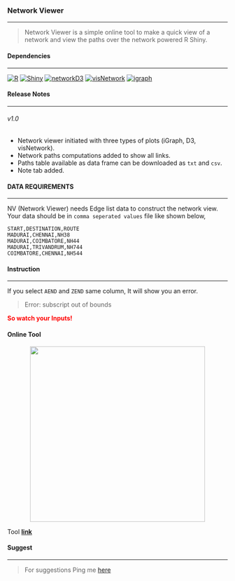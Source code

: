 ### <b>Network Viewer</b>
<hr>

> Network Viewer is a simple online tool to make a quick view of a network and view the paths over the network powered R Shiny.

#### Dependencies
<hr>

[![R](https://img.shields.io/badge/R-3.5.0-blue.svg?longCache=true&style=plastic)](https://www.r-project.org/)
[![Shiny](https://img.shields.io/badge/Shiny-1.1.0-blue.svg?longCache=true&style=plastic)](https://shiny.rstudio.com/)
[![networkD3](https://img.shields.io/badge/networkD3-0.4-blue.svg?longCache=true&style=plastic)](https://www.rdocumentation.org/packages/networkD3)
[![visNetwork](https://img.shields.io/badge/visNetwork-2.0.4-blue.svg?longCache=true&style=plastic)](https://datastorm-open.github.io/visNetwork/shiny.html)
[![igraph](https://img.shields.io/badge/igraph-1.2.1-blue.svg?longCache=true&style=plastic)](http://igraph.org/r/)

#### Release Notes
<hr>

###### v1.0

- Network viewer initiated with three types of plots (iGraph, D3, visNetwork).
- Network paths computations added to show all links.
- Paths table available as data frame can be downloaded as `txt` and `csv`.
- Note tab added.

#### <b>DATA REQUIREMENTS</b>
<hr>

NV (Network Viewer) needs Edge list data to construct the network view. 
Your data should be in `comma seperated values` file like shown below,

```text
START,DESTINATION,ROUTE
MADURAI,CHENNAI,NH38
MADURAI,COIMBATORE,NH44
MADURAI,TRIVANDRUM,NH744
COIMBATORE,CHENNAI,NH544
```


#### <b>Instruction</b>
<hr>

If you select `AEND` and `ZEND` same column, It will show you an error.

> Error: subscript out of bounds

<b><font color="red">So watch your Inputs!</font></b>


#### **Online Tool**

<p align="center">
<kbd>
<a href="https://bhanuchander.shinyapps.io/networkviewer">
<img src="https://bhanuchander210.github.io/myapps/images/networkviewer.gif" width="400" height=auto align="center" />
</a>
</kbd>
</p>

Tool **[link](https://bhanuchander.shinyapps.io/networkviewer/)**


#### <b> Suggest</b>
<hr>

> For suggestions Ping me [here](https://bhanuchander210.github.io)
